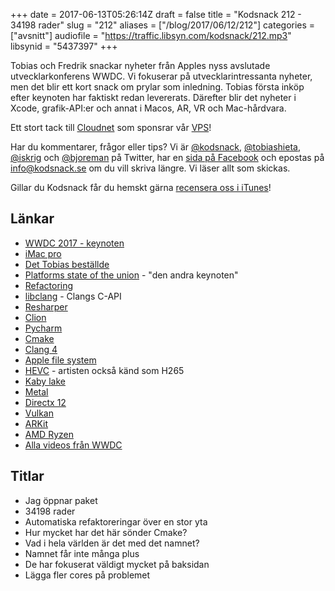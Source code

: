 +++
date = 2017-06-13T05:26:14Z
draft = false
title = "Kodsnack 212 - 34198 rader"
slug = "212"
aliases = ["/blog/2017/06/12/212"]
categories = ["avsnitt"]
audiofile = "https://traffic.libsyn.com/kodsnack/212.mp3"
libsynid = "5437397"
+++

Tobias och Fredrik snackar nyheter från Apples nyss avslutade utvecklarkonferens WWDC. Vi fokuserar på utvecklarintressanta nyheter, men det blir ett kort snack om prylar som inledning. Tobias första inköp efter keynoten har faktiskt redan levererats. Därefter blir det nyheter i Xcode, grafik-API:er och annat i Macos, AR, VR och Mac-hårdvara.

Ett stort tack till [Cloudnet](http://www.cloudnet.se) som sponsrar vår [VPS](http://en.wikipedia.org/wiki/Virtual_private_server)!

Har du kommentarer, frågor eller tips? Vi är [@kodsnack](https://www.twitter.com/kodsnack), [@tobiashieta](https://www.twitter.com/tobiashieta), [@iskrig](https://www.twitter.com/iskrig) och [@bjoreman](https://www.twitter.com/bjoreman) på Twitter, har en [sida på Facebook](https://www.facebook.com/kodsnack) och epostas på [info@kodsnack.se](mailto:info@kodsnack.se) om du vill skriva längre. Vi läser allt som skickas.

Gillar du Kodsnack får du hemskt gärna [recensera oss i iTunes](http://itunes.apple.com/se/podcast/kodsnack/id561631498?l=en)!

## Länkar ##
* [WWDC 2017 - keynoten](https://developer.apple.com/videos/play/wwdc2017/101/)
* [iMac pro](https://www.apple.com/imac-pro/)
* [Det Tobias beställde](https://www.apple.com/shop/product/MQ4G2AM/A/42mm-pride-edition-woven-nylon)
* [Platforms state of the union](https://developer.apple.com/videos/play/wwdc2017/102/) - "den andra keynoten"
* [Refactoring](https://en.wikipedia.org/wiki/Code_refactoring)
* [libclang](https://clang.llvm.org/doxygen/group__CINDEX.html) - Clangs C-API
* [Resharper](https://en.wikipedia.org/wiki/JetBrains#ReSharper_Ultimate)
* [Clion](https://en.wikipedia.org/wiki/JetBrains#CLion)
* [Pycharm](https://en.wikipedia.org/wiki/PyCharm)
* [Cmake](https://en.wikipedia.org/wiki/CMake)
* [Clang 4](http://releases.llvm.org/4.0.0/tools/clang/docs/ReleaseNotes.html)
* [Apple file system](https://en.wikipedia.org/wiki/Apple_File_System)
* [HEVC](https://en.wikipedia.org/wiki/High_Efficiency_Video_Coding) - artisten också känd som H265
* [Kaby lake](https://en.wikipedia.org/wiki/Kaby_Lake)
* [Metal](https://en.wikipedia.org/wiki/Metal_%28API%29)
* [Directx 12](https://en.wikipedia.org/wiki/DirectX#DirectX_12)
* [Vulkan](https://en.wikipedia.org/wiki/Vulkan_%28API%29)
* [ARKit](https://developer.apple.com/arkit/)
* [AMD Ryzen](https://en.wikipedia.org/wiki/Ryzen)
* [Alla videos från WWDC](https://developer.apple.com/videos/wwdc2017/)

## Titlar ##
* Jag öppnar paket
* 34198 rader
* Automatiska refaktoreringar över en stor yta
* Hur mycket har det här sönder Cmake?
* Vad i hela världen är det med det namnet?
* Namnet får inte många plus
* De har fokuserat väldigt mycket på baksidan
* Lägga fler cores på problemet